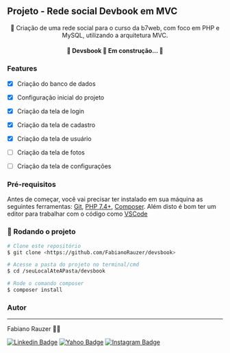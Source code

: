 ## Projeto - Rede social Devbook em MVC

<p align="center">🚀 Criação de uma rede social para o curso da b7web, com foco em PHP e MySQL, utilizando a arquitetura MVC. </p>
<h4 align="center"> 
	🚧  Devsbook 🚀 Em construção...  🚧
</h4>

### Features

- [x] Criação do banco de dados
- [x] Configuração inicial do projeto 
- [x] Criação da tela de login
- [x] Criação da tela de cadastro
- [x] Criação da tela de usuário
- [ ] Criação da tela de fotos
- [ ] Criação da tela de configurações


### Pré-requisitos

Antes de começar, você vai precisar ter instalado em sua máquina as seguintes ferramentas:
[Git](https://git-scm.com), [PHP 7.4+](https://www.php.net/downloads.php), [Composer](https://getcomposer.org/download/). 
Além disto é bom ter um editor para trabalhar com o código como [VSCode](https://code.visualstudio.com/)

### 🎲 Rodando o projeto

```bash
# Clone este repositório
$ git clone <https://github.com/FabianoRauzer/devsbook>

# Acesse a pasta do projeto no terminal/cmd
$ cd /seuLocalAteAPasta/devsbook

# Rode o comando composer
$ composer install

```

### Autor
---

Fabiano Rauzer 👋🏽 

[![Linkedin Badge](https://img.shields.io/badge/-Fabiano-blue?style=flat-square&logo=Linkedin&logoColor=white&link=https://www.linkedin.com/in/fabiano-rauzer/)](https://www.linkedin.com/in/fabiano-rauzer/) 
[![Yahoo Badge](https://img.shields.io/badge/-rauzerfabiano@yahoo.com.br-4B0082?style=flat-square&logo=Yahoo&logoColor=white&link=mailto:rauzerfabiano@yahoo.com.br)](mailto:rauzerfabiano@yahoo.com.br)
[![Instagram Badge](https://img.shields.io/badge/-@rauzer.fabiano-8B008B?style=flat-square&logo=Instagram&logoColor=white&link=https://www.instagram.com/rauzer.fabiano/)](https://www.instagram.com/rauzer.fabiano/)


